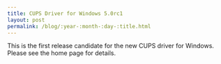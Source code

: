 ```yaml
---
title: CUPS Driver for Windows 5.0rc1
layout: post
permalink: /blog/:year-:month-:day-:title.html
---
```


This is the first release candidate for the new CUPS driver for Windows. Please see the home page for details.

